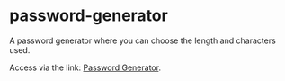 # password-generator
A password generator where you can choose the length and characters used.

Access via the link: [Password Generator](https://siquaradev.github.io/password-generator/).
